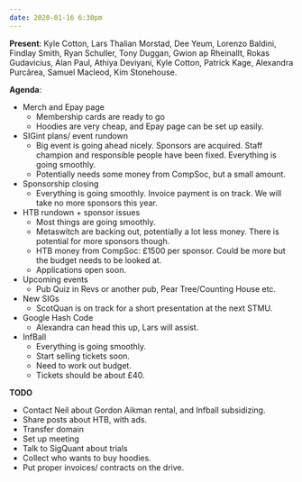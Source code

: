 ```yaml
---
date: 2020-01-16 6:30pm
---
```


**Present**:
Kyle Cotton, Lars Thalian Morstad, Dee Yeum, Lorenzo Baldini, Findlay Smith, Ryan Schuller, Tony Duggan, Gwion ap Rheinallt, Rokas Gudavicius, Alan Paul, Athiya Deviyani, Kyle Cotton, Patrick Kage, Alexandra Purcărea, Samuel Macleod, Kim Stonehouse.  

**Agenda**:
* Merch and Epay page  
	* Membership cards are ready to go
	* Hoodies are very cheap, and Epay page can be set up easily. 
* SIGint plans/ event rundown
	* Big event is going ahead nicely. Sponsors are acquired. Staff champion and responsible people have been fixed. Everything is going smoothly.
	* Potentially needs some money from CompSoc, but a small amount. 
* Sponsorship closing  
	* Everything is going smoothly. Invoice payment is on track. We will take no more sponsors this year.
* HTB rundown + sponsor issues  
	* Most things are going smoothly.
	* Metaswitch are backing out, potentially a lot less money. There is potential for more sponsors though.
	* HTB money from CompSoc: £1500 per sponsor. Could be more but the budget needs to be looked at. 
	* Applications open soon.
* Upcoming events  
	* Pub Quiz in Revs or another pub, Pear Tree/Counting House etc.
* New SIGs
	* ScotQuan is on track for a short presentation at the next STMU.
* Google Hash Code
	* Alexandra can head this up, Lars will assist.
* InfBall
	* Everything is going smoothly. 
	* Start selling tickets soon.
	* Need to work out budget.
	* Tickets should be about £40.

**TODO**
* Contact Neil about Gordon Aikman rental, and Infball subsidizing. 
* Share posts about HTB, with ads.
* Transfer domain
* Set up meeting
* Talk to SigQuant about trials
* Collect who wants to buy hoodies.
* Put proper invoices/ contracts on the drive.
